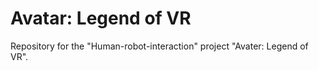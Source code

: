 # Avatar: Legend of VR
Repository for the "Human-robot-interaction" project "Avater: Legend of VR". 
